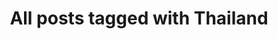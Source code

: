 ---
layout: tag
title: "All posts tagged with Thailand"
permalink: /weblog/tags/thailand/
taxonomy: Thailand
---